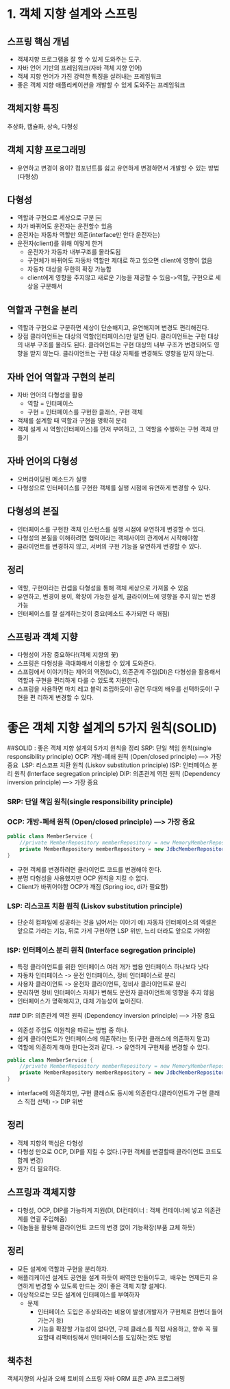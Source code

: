 # 1. 객체 지향 설계와 스프링 
## 스프링 핵심 개념
- 객체지향 프로그램을 잘 할 수 있게 도와주는 도구.
- 자바 언어 기반의 프레임워크(자바 객체 지향 언어)
- 객체 지향 언어가 가진 강력한 특징을 살려내는 프레임워크
- 좋은 객체 지향 애플리케이션을 개발할 수 있게 도와주는 프레임워크

## 객체지향 특징
추상화, 캡슐화, 상속, 다형성

## 객체 지향 프로그래밍
- 유연하고 변경이 용이?
컴포넌트를 쉽고 유연하게 변경하면서 개발할 수 있는 방법(다형성)

## 다형성
- 역할과 구현으로 세상으로 구분
￼
- 차가 바뀌어도 운전자는 운전할수 있음
- 운전자는 자동차 역할만 의존(interface만 안다 운전자는)
- 운전자(client)를 위해 이렇게 한거
    - 운전자가 자동차 내부구조를 몰라도됨
    - 구현체가 바뀌어도 자동차 역할만 제대로 하고 있으면 client에 영향이 없음
    - 자동차 대상을 무한히 확장 가능함
    - client에게 영향을 주지않고 새로운 기능을 제공할 수 있음->역할, 구현으로 세상을 구분해서

## 역할과 구현을 분리 
- 역할과 구현으로 구분하면 세상이 단순해지고, 유연해지며 변경도 편리해진다. 
- 장점
클라이언트는 대상의 역할(인터페이스)만 알면 된다. 클라이언트는 구현 대상의 내부 구조를 몰라도 된다. 클라이언트는 구현 대상의 내부 구조가 변경되어도 영향을 받지 않는다. 
클라이언트는 구현 대상 자체를 변경해도 영향을 받지 않는다. 

## 자바 언어 역할과 구현의 분리
- 자바 언어의 다형성을 활용
    - 역할 = 인터페이스
    - 구현 = 인터페이스를 구현한 클래스, 구현 객체
- 객체를 설계할 때 역할과 구현을 명확히 분리
- 객체 설계 시 역할(인터페이스)를 먼저 부여하고, 그 역할을 수행하는 구현 객체 만들기

## 자바 언어의 다형성
- 오버라이딩된 메소드가 실행
- 다형성으로 인터페이스를 구현한 객체를 실행 시점에 유연하게 변경할 수 있다.

## 다형성의 본질
- 인터페이스를 구현한 객체 인스턴스를 실행 시점에 유연하게 변경할 수 있다. 
- 다형성의 본질을 이해하려면 협력이라는 객체사이의 관계에서 시작해야함 
- 클라이언트를 변경하지 않고, 서버의 구현 기능을 유연하게 변경할 수 있다.

## 정리
- 역할, 구현이라는 컨셉을 다형성을 통해 객체 세상으로 가져올 수 있음
- 유연하고, 변경이 용이, 확장이 가능한 설계, 클라이어느에 영향을 주지 않는 변경 가능
- 인터페이스를 잘 설계하는것이 중요(메소드 추가되면 다 깨짐)

## 스프링과 객체 지향
- 다형성이 가장 중요하다!(객체 지향의 꽃)
- 스프링은 다형성을 극대화해서 이용할 수 있게 도와준다. 
- 스프링에서 이야기하는 제어의 역전(IoC), 의존관계 주입(DI)은 다형성을 활용해서 역할과 구현을 편리하게 다룰 수 있도록 지원한다. 
- 스프링을 사용하면 마치 레고 블럭 조립하듯이! 공연 무대의 배우를 선택하듯이! 구현을 편 리하게 변경할 수 있다. 

# 좋은 객체 지향 설계의 5가지 원칙(SOLID)
##SOLID : 좋은 객체 지향 설계의 5가지 원칙을 정리 
SRP: 단일 책임 원칙(single responsibility principle) OCP: 개방-폐쇄 원칙 (Open/closed principle) —> 가장 중요  LSP: 리스코프 치환 원칙 (Liskov substitution principle) 
ISP: 인터페이스 분리 원칙 (Interface segregation principle) 
DIP: 의존관계 역전 원칙 (Dependency inversion principle) —> 가장 중요

### SRP: 단일 책임 원칙(single responsibility principle)

### OCP: 개방-폐쇄 원칙 (Open/closed principle) —> 가장 중요
```java
public class MemberService {
	//private MemberRepository memberRepository = new MemoryMemberRepositroy();
	private MemberRepository memberRepository = new JdbcMemberRepository();
}
```
- 구현 객체를 변경하려면 클라이언트 코드를 변경해야 한다.
- 분명 다형성을 사용했지만 OCP 원칙을 지킬 수 없다.
- Client가 바뀌어야함 OCP가 깨짐 (Spring ioc, di가 필요함) 
### LSP: 리스코프 치환 원칙 (Liskov substitution principle)
- 단순히 컴파일에 성공하는 것을 넘어서는 이야기 
예) 자동차 인터페이스의 엑셀은 앞으로 가라는 기능, 뒤로 가게 구현하면 LSP 위반, 느리 더라도 앞으로 가야함 

### ISP: 인터페이스 분리 원칙 (Interface segregation principle) 
- 특정 클라이언트를 위한 인터페이스 여러 개가 범용 인터페이스 하나보다 낫다 
- 자동차 인터페이스 -> 운전 인터페이스, 정비 인터페이스로 분리
- 사용자 클라이언트 -> 운전자 클라이언트, 정비사 클라이언트로 분리
- 분리하면 정비 인터페이스 자체가 변해도 운전자 클라이언트에 영향을 주지 않음 
- 인터페이스가 명확해지고, 대체 가능성이 높아진다. 

 ### DIP: 의존관계 역전 원칙 (Dependency inversion principle) —> 가장 중요
- 의존성 주입도 이원칙을 따르는 방법 중 하나.
- 쉽게 클라이언트가 인터페이스에 의존하라는 뜻(구현 클래스에 의존하지 말고)
- 역할에 의존하게 해야 한다는것과 같다. -> 유연하게 구현체를 변경할 수 있다.
```java
public class MemberService {
	//private MemberRepository memberRepository = new MemoryMemberRepositroy();
	private MemberRepository memberRepository = new JdbcMemberRepository();
}
```
- interface에 의존하지만, 구현 클래스도 동시에 의존한다.(클라이언트가 구현 클래스 직접 선택) -> DIP 위반

## 정리
- 객체 지향의 핵심은 다형성
- 다형성 만으로 OCP, DIP를 지킬 수 없다.(구현 객체를 변결할때 클라이언트 코드도 함께 변경)
- 뭔가 더 필요하다.



## 스프링과 객체지향
- 다형성, OCP, DIP를 가능하게 지원(DI, DI컨테이너 : 객체 컨테이너에 넣고 의존관계를 연결 주입해줌)
- 이놈들을 활용해 클라이언트 코드의 변경 없이 기능확장(부품 교체 하듯)


## 정리
- 모든 설계에 역할과 구현을 분리하자. 
- 애플리케이션 설계도 공연을 설계 하듯이 배역만 만들어두고,  배우는 언제든지 유연하게 변경할 수 있도록 만드는 것이 좋은 객체 지향 설계다. 
- 이상적으로는 모든 설계에 인터페이스를 부여하자
    - 문제
        - 인터페이스 도입은 추상화라는 비용이 발생(개발자가 구현체로 한번더 들어가는거 등)
        - 기능을 확장할 가능성이 없다면, 구체 클래스를 직접 사용하고, 향후 꼭 필요할때 리팩터링해서 인터페이스를 도입하는것도 방법


## 책추천
객체지향의 사실과 오해
토비의 스프링
자바 ORM 표준 JPA 프로그래밍
